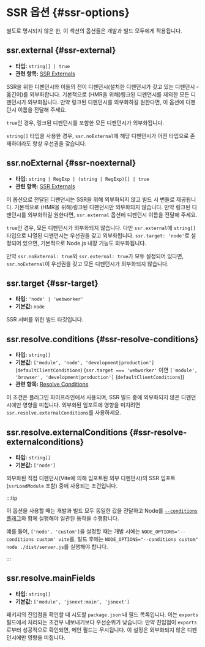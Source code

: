 # SSR 옵션 {#ssr-options}

별도로 명시되지 않은 한, 이 섹션의 옵션들은 개발과 빌드 모두에게 적용됩니다.

## ssr.external {#ssr-external}

- **타입:** `string[] | true`
- **관련 항목:** [SSR Externals](/guide/ssr#ssr-externals)

SSR을 위한 디펜던시와 이들의 전이 디펜던시(설치한 디펜던시가 갖고 있는 디펜던시 - 옮긴이)를 외부화합니다. 기본적으로 (HMR을 위해)링크된 디펜던시를 제외한 모든 디펜던시가 외부화됩니다. 만약 링크된 디펜던시를 외부화하길 원한다면, 이 옵션에 디펜던시 이름을 전달해 주세요.

`true`인 경우, 링크된 디펜던시를 포함한 모든 디펜던시가 외부화됩니다.

`string[]` 타입을 사용한 경우, `ssr.noExternal`에 해당 디펜던시가 어떤 타입으로 존재하더라도 항상 우선권을 갖습니다.

## ssr.noExternal {#ssr-noexternal}

- **타입:** `string | RegExp | (string | RegExp)[] | true`
- **관련 항목:** [SSR Externals](/guide/ssr#ssr-externals)

이 옵션으로 전달된 디펜던시는 SSR을 위해 외부화되지 않고 빌드 시 번들로 제공됩니다. 기본적으로 (HMR을 위해)링크된 디펜던시만 외부화되지 않습니다. 만약 링크된 디펜던시를 외부화하길 원한다면, `ssr.external` 옵션에 디펜던시 이름을 전달해 주세요.

`true`인 경우, 모든 디펜던시가 외부화되지 않습니다. 다만 `ssr.external`에 `string[]` 타입으로 나열된 디펜던시는 우선권을 갖고 외부화됩니다. `ssr.target: 'node'`로 설정되어 있으면, 기본적으로 Node.js 내장 기능도 외부화됩니다.

만약 `ssr.noExternal: true`와 `ssr.external: true`가 모두 설정되어 있다면, `ssr.noExternal`이 우선권을 갖고 모든 디펜던시가 외부화되지 않습니다.

## ssr.target {#ssr-target}

- **타입:** `'node' | 'webworker'`
- **기본값:** `node`

SSR 서버를 위한 빌드 타깃입니다.

## ssr.resolve.conditions {#ssr-resolve-conditions}

- **타입:** `string[]`
- **기본값:** `['module', 'node', 'development|production']` (`defaultClientConditions`) (`ssr.target === 'webworker'` 이면 `['module', 'browser', 'development|production']` (`defaultClientConditions`))
- **관련 항목:** [Resolve Conditions](./shared-options.md#resolve-conditions)

이 조건은 플러그인 파이프라인에서 사용되며, SSR 빌드 중에 외부화되지 않은 디펜던시에만 영향을 미칩니다. 외부화된 임포트에 영향을 미치려면 `ssr.resolve.externalConditions`를 사용하세요.

## ssr.resolve.externalConditions {#ssr-resolve-externalconditions}

- **타입:** `string[]`
- **기본값:** `['node']`

외부화된 직접 디펜던시(Vite에 의해 임포트된 외부 디펜던시)의 SSR 임포트(`ssrLoadModule` 포함) 중에 사용되는 조건입니다.

:::tip

이 옵션을 사용할 때는 개발과 빌드 모두 동일한 값을 전달하고 Node를 [`--conditions` 플래그](https://nodejs.org/docs/latest/api/cli.html#-c-condition---conditionscondition)와 함께 실행해야 일관된 동작을 수행합니다.

예를 들어, `['node', 'custom']`을 설정할 때는 개발 시에는 `NODE_OPTIONS='--conditions custom' vite`를, 빌드 후에는 `NODE_OPTIONS="--conditions custom" node ./dist/server.js`를 실행해야 합니다.

:::

## ssr.resolve.mainFields

- **타입:** `string[]`
- **기본값:** `['module', 'jsnext:main', 'jsnext']`

패키지의 진입점을 확인할 때 시도할 `package.json` 내 필드 목록입니다. 이는 `exports` 필드에서 처리되는 조건부 내보내기보다 우선순위가 낮습니다: 만약 진입점이 `exports`로부터 성공적으로 확인되면, 메인 필드는 무시됩니다. 이 설정은 외부화되지 않은 디펜던시에만 영향을 미칩니다.